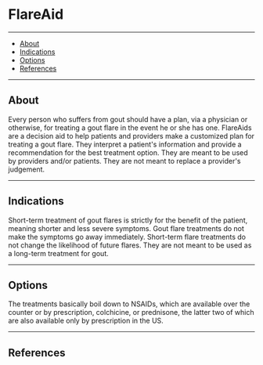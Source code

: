 # FlareAid

---

- [About](#about)
- [Indications](#indications)
- [Options](#options)
- [References](#references)

---

## <span id="about">About</span>

Every person who suffers from gout should have a plan, via a physician or otherwise, for treating a gout flare in the event he or she has one. FlareAids are a decision aid to help patients and providers make a customized plan for treating a gout flare. They interpret a patient's information and provide a recommendation for the best treatment option. They are meant to be used by providers and/or patients. They are not meant to replace a provider's judgement.

---

## <span id="indications">Indications</span>

Short-term treatment of gout flares is strictly for the benefit of the patient, meaning shorter and less severe symptoms. Gout flare treatments do not make the symptoms go away immediately. Short-term flare treatments do not change the likelihood of future flares. They are not meant to be used as a long-term treatment for gout.

---

## <span id="options">Options</span>

The treatments basically boil down to NSAIDs, which are available over the counter or by prescription, colchicine, or prednisone, the latter two of which are also available only by prescription in the US.

---

## <span id="references">References</span>
